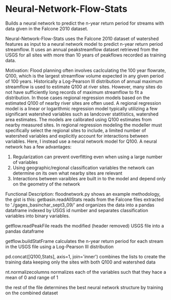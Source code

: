 # Neural-Network-Flow-Stats
Builds a neural network to predict the n-year return period for streams with data given in the Falcone 2010 dataset.

Neural-Network-Flow-Stats uses the Falcone 2010 dataset of watershed features as input to a neural network model to predict n-year return period streamflow. It uses an annual peakstreamflow dataset retrieved from the USGS for all sites with more than 10 years of peakflows recorded as training data.

Motivation:
  Flood planning often involves caclculating the 100 year flowrate, Q100, which is the largest streamflow volume expected in any given period of 100 years. Historically a Log-Pearson III distribution of annual maximum streamflow is used to estimate Q100 at river sites. 
  However, many sites do not have sufficiently long records of maximum streamflow to fit a distribution. In those cases regional regression models based on the estimated Q100 of nearby river sites are often used. A regional regression model is a linear or logarithmic regression model typically utilizing a few significant watershed variables such as landcover statitistics, watershed area estimates. The models are calibrated using Q100 estimates from nearby measured sites.  In regional regression modeling the modeller must specifically select the regional sites to include, a limited number of watershed variables and explicitly account for interactions between variables. 
  Here, I instead use a neural network model for Q100. A neural network has a few advantages:
  1) Regularization can prevent overfitting even when using a large number of variables
  2) Using geographic/regional classification variables the network can determine on its own what nearby sites are relevant
  3) Interactions between varaibles are built in to the model and depend only on the geometry of the network


Functional Description:
floodnetwork.py shows an example methodology, the gist is this:
getbasin.readAllStats reads from the Falcone files extracted to './gages_basinchar_sept3_09/' and organizes the data into a pandas dataframe indexed by USGS id number and separates classification variables into binary variables. 

getflow.readPeakFile reads the modified (header removed) USGS file into a pandas dataframe

getflow.buildStatFrame calculates the n-year return period for each stream in the USGS file using a Log-Pearson III distribution

pd.concat([Q100,Stats], axis=1, join='inner') combines the lists to create the training data keeping only the sites with both Q100 and watershed data

nt.normalizecolumns normalizes each of the variables such that they hace a mean of 0 and range of 1

the rest of the file determines the best neural network structure by training on the combined dataset
